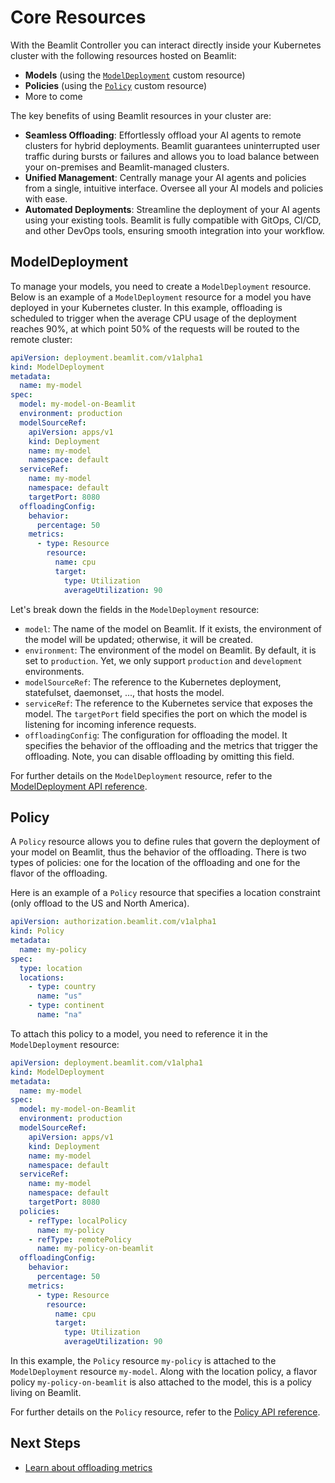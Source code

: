 # Core Resources

With the Beamlit Controller you can interact directly inside your Kubernetes cluster with the following resources hosted on Beamlit:

- **Models** (using the [`ModelDeployment`](#modeldeployment) custom resource)
- **Policies** (using the [`Policy`](#policy) custom resource)
- More to come

The key benefits of using Beamlit resources in your cluster are:

- **Seamless Offloading**: Effortlessly offload your AI agents to remote clusters for hybrid deployments. Beamlit guarantees uninterrupted user traffic during bursts or failures and allows you to load balance between your on-premises and Beamlit-managed clusters.
- **Unified Management**: Centrally manage your AI agents and policies from a single, intuitive interface. Oversee all your AI models and policies with ease.
- **Automated Deployments**: Streamline the deployment of your AI agents using your existing tools. Beamlit is fully compatible with GitOps, CI/CD, and other DevOps tools, ensuring smooth integration into your workflow.

## ModelDeployment

To manage your models, you need to create a `ModelDeployment` resource.
Below is an example of a `ModelDeployment` resource for a model you have deployed in your Kubernetes cluster.
In this example, offloading is scheduled to trigger when the average CPU usage of the deployment reaches 90%,
at which point 50% of the requests will be routed to the remote cluster:

```yaml
apiVersion: deployment.beamlit.com/v1alpha1
kind: ModelDeployment
metadata:
  name: my-model
spec:
  model: my-model-on-Beamlit
  environment: production
  modelSourceRef:
    apiVersion: apps/v1
    kind: Deployment
    name: my-model
    namespace: default
  serviceRef:
    name: my-model
    namespace: default
    targetPort: 8080
  offloadingConfig:
    behavior:
      percentage: 50
    metrics:
      - type: Resource
        resource:
          name: cpu
          target:
            type: Utilization
            averageUtilization: 90
```

Let's break down the fields in the `ModelDeployment` resource:

- `model`: The name of the model on Beamlit. If it exists, the environment of the model will be updated; otherwise, it will be created.
- `environment`: The environment of the model on Beamlit. By default, it is set to `production`. Yet, we only support `production` and `development` environments.
- `modelSourceRef`: The reference to the Kubernetes deployment, statefulset, daemonset, ..., that hosts the model.
- `serviceRef`: The reference to the Kubernetes service that exposes the model. The `targetPort` field specifies the port on which the model is listening for incoming inference requests.
- `offloadingConfig`: The configuration for offloading the model. It specifies the behavior of the offloading and the metrics that trigger the offloading. Note, you can disable offloading by omitting this field.

For further details on the `ModelDeployment` resource, refer to the [ModelDeployment API reference](/crds/crds-docs.html#modeldeployment).

## Policy

A `Policy` resource allows you to define rules that govern the deployment of your model on Beamlit, thus the behavior of the offloading.
There is two types of policies: one for the location of the offloading and one for the flavor of the offloading.

Here is an example of a `Policy` resource that specifies a location constraint (only offload to the US and North America).

```yaml
apiVersion: authorization.beamlit.com/v1alpha1
kind: Policy
metadata:
  name: my-policy
spec:
  type: location
  locations:
    - type: country
      name: "us"
    - type: continent
      name: "na"
```

To attach this policy to a model, you need to reference it in the `ModelDeployment` resource:

```yaml hl_lines="17-21"
apiVersion: deployment.beamlit.com/v1alpha1
kind: ModelDeployment
metadata:
  name: my-model
spec:
  model: my-model-on-Beamlit
  environment: production
  modelSourceRef:
    apiVersion: apps/v1
    kind: Deployment
    name: my-model
    namespace: default
  serviceRef:
    name: my-model
    namespace: default
    targetPort: 8080
  policies:
    - refType: localPolicy
      name: my-policy
    - refType: remotePolicy
      name: my-policy-on-beamlit
  offloadingConfig:
    behavior:
      percentage: 50
    metrics:
      - type: Resource
        resource:
          name: cpu
          target:
            type: Utilization
            averageUtilization: 90
```

In this example, the `Policy` resource `my-policy` is attached to the `ModelDeployment` resource `my-model`.
Along with the location policy, a flavor policy `my-policy-on-beamlit` is also attached to the model, this is a policy living on Beamlit.

For further details on the `Policy` resource, refer to the [Policy API reference](/crds/crds-docs.html#policy).

## Next Steps

- [Learn about offloading metrics](offloading-metric.md)
